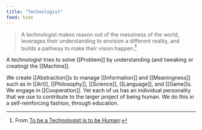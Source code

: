 ```yaml
---
title: "Technologist"
feed: hide
---
```


> A technologist makes reason out of the messiness of the world, leverages their understanding to envision a different reality, and builds a pathway to make their vision happen.[^definition]

[^definition]: From [To be a Technologist is to be Human](https://letterstoayoungtechnologist.com/To-be-a-Technologist-is-to-be-Human):

A technologist tries to solve [[Problem]] by understanding (and tweaking or creating) the [[Machine]]. 

We create [[Abstraction]]s to manage [[Information]] and [[Meaningness]] such as in [[Art]], [[Philosophy]], [[Science]], [[Language]], and [[Game]]s. We engage in [[Cooperation]].  Yet each of us has an individual personality that we use to contribute to the larger project of being human. We do this in a self-reinforcing fashion, through education. 